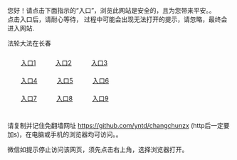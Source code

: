您好！请点击下面指示的“入口”，浏览此网站是安全的，且为您带来平安。。 <br/>
点击入口后，请耐心等待， 过程中可能会出现无法打开的提示，请忽略，最终会进入网站. </br>

法轮大法在长春<br/>
<div style="padding:10px"><a style="margin:20px" target="_blank" href="https://d363wd9c82hipi.cloudfront.net/2Qpsp?mxcrmaxj" id="ccLink1" rel="nofollow">入口1</a> <a target="_blank" style="margin:20px" href="https://d2vo1z6qq7pfyh.cloudfront.net/2Qpsp?nsuxlhj" id="ccLink2" rel="nofollow">入口2</a> <a style="margin:20px" target="_blank" href="https://d14pe0er2n2jzn.cloudfront.net/2Qpsp?korfu" id="ccLink3" rel="nofollow">入口3</a></div>

<div style="padding:10px" ><a style="margin:20px" target="_blank" href="https://d363wd9c82hipi.cloudfront.net/2Qpsp?mxcrmaxj" id="ccLink4" rel="nofollow">入口4</a> <a style="margin:20px" href="https://d2vo1z6qq7pfyh.cloudfront.net/2Qpsp?nsuxlhj" target="_blank" id="ccLink5" rel="nofollow">入口5</a> <a style="margin:20px" href="https://d14pe0er2n2jzn.cloudfront.net/2Qpsp?korfu" target="_blank" id="ccLink6" rel="nofollow">入口6</a></div>

<div style="padding:10px"><a style="margin:20px" target="_blank" href="https://d363wd9c82hipi.cloudfront.net/2Qpsp?mxcrmaxj" id="ccLink7" rel="nofollow">入口7</a> <a style="margin:20px" href="https://d2vo1z6qq7pfyh.cloudfront.net/2Qpsp?nsuxlhj" target="_blank" id="ccLink8" rel="nofollow">入口8</a> <a style="margin:20px" target="_blank" href="https://d14pe0er2n2jzn.cloudfront.net/2Qpsp?korfu" id="ccLink9" rel="nofollow">入口9</a></div>

<br/>



请复制并记住免翻墙网址 https://github.com/yntd/changchunzx (http后一定要加s)，在电脑或手机的浏览器均可访问。。<br/>

微信如提示停止访问该网页，须先点击右上角，选择浏览器打开。
